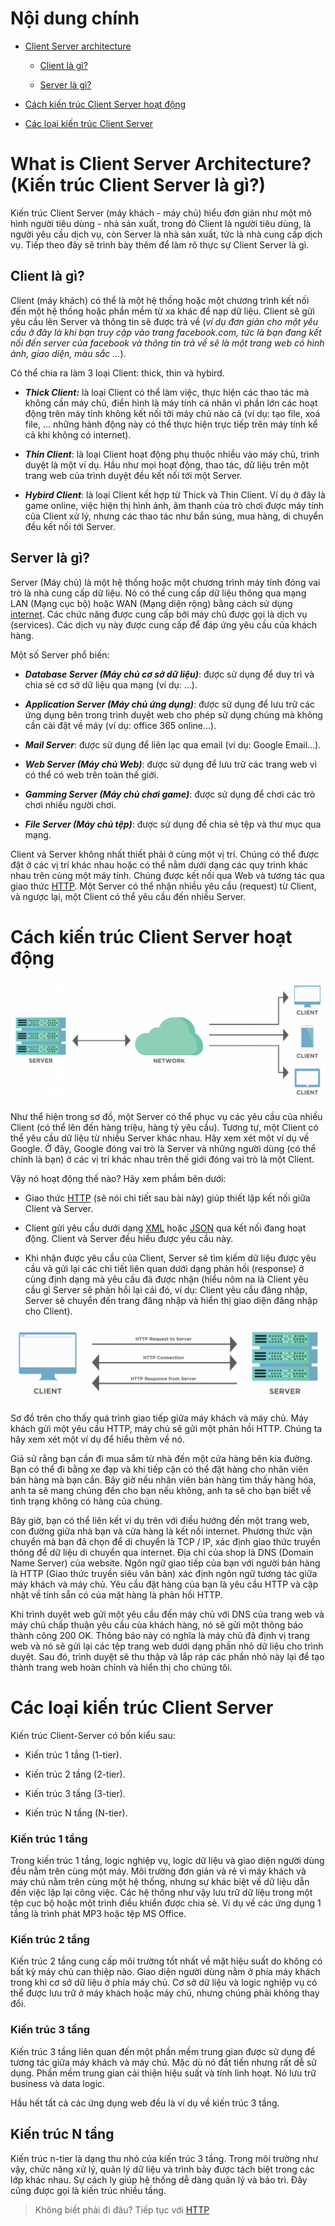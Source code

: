 # Nội dung chính

* [Client Server architecture](#what-is-client-server-architecture-kiến-trúc-client-server-là-gì)
    
    * [Client là gì?](#client-là-gì)

    * [Server là gì?](#server-là-gì)

* [Cách kiến trúc Client Server hoạt động](#cách-kiến-trúc-client-server-hoạt-động)

* [Các loại kiến trúc Client Server](#các-loại-kiến-trúc-client-server)

# What is Client Server Architecture? (Kiến trúc Client Server là gì?)

Kiến trúc Client Server (máy khách - máy chủ) hiểu đơn giản như một mô hình người tiêu dùng - nhà sản xuất, trong đó Client là người tiêu dùng, là người yêu cầu dịch vụ, còn Server là nhà sản xuất, tức là nhà cung cấp dịch vụ. Tiếp theo đây sẽ trình bày thêm để làm rõ thực sự Client Server là gì.

## Client là gì?

Client (máy khách) có thể là một hệ thống hoặc một chương trình kết nối đến một hệ thống hoặc phần mềm từ xa khác để nạp dữ liệu. Client sẽ gửi yêu cầu lên Server và thông tin sẽ được trả về (*ví dụ đơn giản cho một yêu cầu ở đây là khi bạn truy cập vào trang facebook.com, tức là bạn đang kết nối đến server của facebook và thông tin trả về sẽ là một trang web có hình ảnh, giao diện, màu sắc ...*). 

Có thể chia ra làm 3 loại Client: thick, thin và hybird.

* ***Thick Client:*** là loại Client có thể làm việc, thực hiện các thao tác mà không cần máy chủ, điển hình là máy tính cá nhân vì phần lớn các hoạt động trên máy tính không kết nối tởi máy chủ nào cả (ví dụ: tạo file, xoá file, ... những hành động này có thể thực hiện trực tiếp trên máy tính kể cả khi không có internet).

* ***Thin Client***: là loại Client hoạt động phụ thuộc nhiều vào máy chủ, trình duyệt là một ví dụ. Hầu như mọi hoạt động, thao tác, dữ liệu trên một trang web của trình duyệt đều kết nối tới một Server.

* ***Hybird Client***: là loại Client kết hợp từ Thick và Thin Client. Ví dụ ở đây là game online, việc hiện thị hình ảnh, âm thanh của trò chơi được máy tính của Client xử lý, nhưng các thao tác như bắn súng, mua hàng, di chuyển đều kết nối tới Server.

## Server là gì?

Server (Máy chủ) là một hệ thống hoặc một chương trình máy tính đóng vai trò là nhà cung cấp dữ liệu. Nó có thể cung cấp dữ liệu thông qua mạng LAN (Mạng cục bộ) hoặc WAN (Mạng diện rộng) bằng cách sử dụng [internet](./Internet.md). Các chức năng được cung cấp bởi máy chủ được gọi là dịch vụ (services). Các dịch vụ này được cung cấp để đáp ứng yêu cầu của khách hàng.

Một số Server phổ biến:

* ***Database Server (Máy chủ cơ sở dữ liệu)***: được sử dụng để duy trì và chia sẻ cơ sở dữ liệu qua mạng (ví dụ: ...).

* ***Application Server (Máy chủ ứng dụng)***: được sử dụng để lưu trữ các ứng dụng bên trong trình duyệt web cho phép sử dụng chúng mà không cần cài đặt về máy (ví dụ: office 365 online...).

* ***Mail Server***: được sử dụng để liên lạc qua email (ví dụ: Google Email...).

* ***Web Server (Máy chủ Web)***: được sử dụng để lưu trữ các trang web vì có thể có web trên toàn thế giới.

* ***Gamming Server (Máy chủ chơi game)***: được sử dụng để chơi các trò chơi nhiều người chơi.

* ***File Server (Máy chủ tệp)***: được sử dụng để chia sẻ tệp và thư mục qua mạng.

Client và Server không nhất thiết phải ở cùng một vị trí. Chúng có thể được đặt ở các vị trí khác nhau hoặc có thể nằm dưới dạng các quy trình khác nhau trên cùng một máy tính. Chúng được kết nối qua Web và tương tác qua giao thức [HTTP](./HTTP.md). Một Server có thể nhận nhiều yêu cầu (request) từ Client, và ngược lại, một Client có thể yêu cầu đến nhiều Server.

# Cách kiến trúc Client Server hoạt động

![How Client Server work](./img/Server.png)

Như thể hiện trong sơ đồ, một Server có thể phục vụ các yêu cầu của nhiều Client (có thể lên đến hàng triệu, hàng tỷ yêu cầu). Tương tự, một Client có thể yêu cầu dữ liệu từ nhiều Server khác nhau. Hãy xem xét một ví dụ về Google. Ở đây, Google đóng vai trò là Server và những người dùng (có thể chính là bạn) ở các vị trí khác nhau trên thế giới đóng vai trò là một Client.

Vậy nó hoạt động thế nào? Hãy xem phầm bên dưới:

* Giao thức [HTTP](./HTTP.md) (sẽ nói chi tiết sau bài này) giúp thiết lập kết nối giữa Client và Server.

* Client gửi yêu cầu dưới dạng [XML](https://topdev.vn/blog/xml-la-gi/) hoặc [JSON](https://topdev.vn/blog/json-la-gi/) qua kết nối đang hoạt động. Client và Server đều hiểu được yêu cầu này.

* Khi nhận được yêu cầu của Client, Server sẽ tìm kiếm dữ liệu được yêu cầu và gửi lại các chi tiết liên quan dưới dạng phản hồi (response) ở cùng định dạng mà yêu cầu đã được nhận (hiểu nôm na là Client yêu cầu gì Server sẽ phản hồi lại cái đó, ví dụ: Client yêu cầu đăng nhập, Server sẽ chuyển đến trang đăng nhập và hiển thị giao diện đăng nhập cho Client).

![HTTP request](./img/HTTP-Request.png)

Sơ đồ trên cho thấy quá trình giao tiếp giữa máy khách và máy chủ. Máy khách gửi một yêu cầu HTTP, máy chủ sẽ gửi một phản hồi HTTP. Chúng ta hãy xem xét một ví dụ để hiểu thêm về nó.

Giả sử rằng bạn cần đi mua sắm từ nhà đến một cửa hàng bên kia đường. Bạn có thể đi bằng xe đạp và khi tiếp cận có thể đặt hàng cho nhân viên bán hàng mà bạn cần. Bây giờ nếu nhân viên bán hàng tìm thấy hàng hóa, anh ta sẽ mang chúng đến cho bạn nếu không, anh ta sẽ cho bạn biết về tình trạng không có hàng của chúng.

Bây giờ, bạn có thể liên kết ví dụ trên với điều hướng đến một trang web, con đường giữa nhà bạn và cửa hàng là kết nối internet. Phương thức vận chuyển mà bạn đã chọn để di chuyển là TCP / IP, xác định giao thức truyền thông để dữ liệu di chuyển qua internet. Địa chỉ của shop là DNS (Domain Name Server) của website. Ngôn ngữ giao tiếp của bạn với người bán hàng là HTTP (Giao thức truyền siêu văn bản) xác định ngôn ngữ tương tác giữa máy khách và máy chủ. Yêu cầu đặt hàng của bạn là yêu cầu HTTP và cập nhật về tính sẵn có của mặt hàng là phản hồi HTTP.

Khi trình duyệt web gửi một yêu cầu đến máy chủ với DNS của trang web và máy chủ chấp thuận yêu cầu của khách hàng, nó sẽ gửi một thông báo thành công 200 OK. Thông báo này có nghĩa là máy chủ đã định vị trang web và nó sẽ gửi lại các tệp trang web dưới dạng phần nhỏ dữ liệu cho trình duyệt. Sau đó, trình duyệt sẽ thu thập và lắp ráp các phần nhỏ này lại để tạo thành trang web hoàn chỉnh và hiển thị cho chúng tôi.

# Các loại kiến trúc Client Server

Kiến trúc Client-Server có bốn kiểu sau:

* Kiến trúc 1 tầng (1-tier).

* Kiến trúc 2 tầng (2-tier).

* Kiến trúc 3 tầng (3-tier).

* Kiến trúc N tầng (N-tier).

### Kiến trúc 1 tầng

Trong kiến ​​trúc 1 tầng, logic nghiệp vụ, logic dữ liệu và giao diện người dùng đều nằm trên cùng một máy. Môi trường đơn giản và rẻ vì máy khách và máy chủ nằm trên cùng một hệ thống, nhưng sự khác biệt về dữ liệu dẫn đến việc lặp lại công việc. Các hệ thống như vậy lưu trữ dữ liệu trong một tệp cục bộ hoặc một trình điều khiển được chia sẻ. Ví dụ về các ứng dụng 1 tầng là trình phát MP3 hoặc tệp MS Office.

### Kiến trúc 2 tầng

Kiến trúc 2 tầng cung cấp môi trường tốt nhất về mặt hiệu suất do không có bất kỳ máy chủ can thiệp nào. Giao diện người dùng nằm ở phía máy khách trong khi cơ sở dữ liệu ở phía máy chủ. Cơ sở dữ liệu và logic nghiệp vụ có thể được lưu trữ ở máy khách hoặc máy chủ, nhưng chúng phải không thay đổi.

### Kiến trúc 3 tầng

Kiến trúc 3 tầng liên quan đến một phần mềm trung gian được sử dụng để tương tác giữa máy khách và máy chủ. Mặc dù nó đắt tiền nhưng rất dễ sử dụng. Phần mềm trung gian cải thiện hiệu suất và tính linh hoạt. Nó lưu trữ business và data logic. 

<!-- Ba lớp trong kiến ​​trúc 3 tầng là:

* Presentation Layer (Client tier)
* Application Layer (Business tier)
* Database Layer (Data tier) -->

Hầu hết tất cả các ứng dụng web đều là ví dụ về kiến ​​trúc 3 tầng.

## Kiến trúc N tầng

Kiến trúc n-tier là dạng thu nhỏ của kiến ​​trúc 3 tầng. Trong môi trường như vậy, chức năng xử lý, quản lý dữ liệu và trình bày được tách biệt trong các lớp khác nhau. Sự cách ly giúp hệ thống dễ dàng quản lý và bảo trì. Đây cũng được gọi là kiến ​​trúc nhiều tầng.

> Không biết phải đi đâu? Tiếp tục với [HTTP](./HTTP.md)